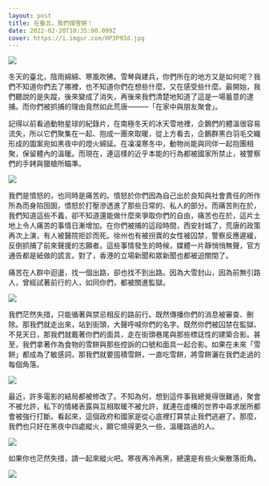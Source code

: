 ```yaml
---
layout: post
title: 在臺北，我們撐雪餅！
date: 2022-02-20T10:35:00.099Z
cover: https://i.imgur.com/HP3P93d.jpg
---
```

![](https://i.imgur.com/HP3P93d.jpg)

冬天的臺北，陰雨綿綿、寒風吹拂。雪琴與建兵，你們所在的地方又是如何呢？我們不知道你們去了哪裡，也不知道你們在想些什麼，又在感受些什麼。最開始，我們聽說的是失蹤，後來變成了消失，再後來我們清楚地知道了這是一場蓄意的逮捕。而你們被抓捕的理由竟然如此荒唐———「在家中與朋友聚會」。

記得以前看過動物星球的紀錄片，在南極冬天的冰天雪地裡，企鵝們的體溫很容易流失，所以它們聚集在一起、抱成一團來取暖，從上方看去，企鵝群黑白羽毛交織形成的圖案宛如黑夜中的燈火綿延。在凜凜寒冬中，動物尚能與同伴一起抱團相聚，保留體內的溫暖。而現在，連這樣的近乎本能的行為都被國家所禁止，被警察們的手銬與獵槍所瞄準。

![](https://i.imgur.com/tmj8csx.jpg)

我們是憤怒的，也同時是痛苦的。憤怒於你們因為自己出於良知與社會責任的所作所為而身陷囹圄，憤怒於打壓滲透進了那些日常的、私人的部分。而痛苦則在於，我們知道這些不義，卻不知道還能做什麼來爭取你們的自由，痛苦也在於，這片土地上令人痛苦的事情日漸增加。在你們被捕的這段時間，西安封城了，荒唐的政策再次上演，有人被醫院拒診而死。徐州也有被拐賣的女性被囚禁，警察反應遲緩，反倒抓捕了前來聲援的志願者。這些事情發生的時候，媒體一片靜悄悄無聲，官方通告都是紙做的謊言。對了，香港的立場新聞和眾新聞也都被迫關閉了。

痛苦在人群中迴盪，找一個出路，卻也找不到出路。因為大雪封山，因為前無引路人，曾經試著前行的人，如同你們，都被關進監獄。

![](https://i.imgur.com/fpUGIKK.jpg)

我們茫然失措，只能循著與禁忌相反的路前行。既然傳播你們的消息被審查、刪除。那我們就走出來，站到街頭，大聲呼喊你們的名字。既然你們被囚禁在監獄、不見天日，那我們就戴著你們的面具，走在街頭巷尾與那些標誌性的建築合影。甚至，我們拿著作為食物的雪餅與那些控訴的口號和面具一起合影。如果在未來「雪餅」都成為了敏感詞，那我們就要囤積雪餅，一直吃雪餅，將雪餅灑在我們走過的每個角落。

![](https://i.imgur.com/j04fr62.jpg)

最近，許多電影的結局都被修改了。不知為何，想到這件事我總覺得很難過，聚會不被允許，私下的情緒表露與互相取暖不被允許，就連在虛構的世界中尋求居所都會被強行打斷。看起來，這個政府和國家是從心底裡打算禁止我們逃避了。那麼，我們也只好在黑夜中四處縱火，願它燒得更久一些，溫暖路過的人。

![](https://i.imgur.com/T5LoFpR.jpg)

如果你也茫然失措，請一起來縱火吧。寒夜再冷再黑，總還是有些火柴散落街角。

![](https://i.imgur.com/KhFerlw.jpg)